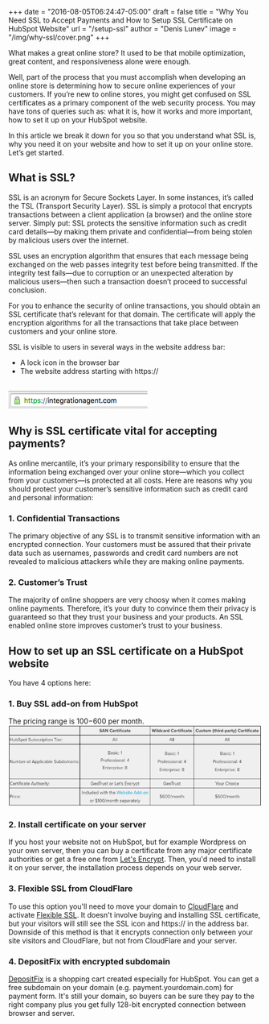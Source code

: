 +++
date = "2016-08-05T06:24:47-05:00"
draft = false
title = "Why You Need SSL to Accept Payments and How to Setup SSL Certificate on HubSpot Website"
url = "/setup-ssl"
author = "Denis Lunev"
image = "/img/why-ssl/cover.png"
+++



What makes a great online store? It used to be that mobile optimization,
great content, and responsiveness alone were enough.

Well, part of the process that you must accomplish when developing an
online store is determining how to secure online experiences of your
customers. If you’re new to online stores, you might get confused on SSL
certificates as a primary component of the web security process. You may
have tons of queries such as: what it is, how it works and more
important, how to set it up on your HubSpot website.

In this article we break it down for you so that you
understand what SSL is, why you need it on your website and how to set
it up on your online store. Let’s get started.

What is SSL?
------------
  
   
SSL is an acronym for Secure Sockets Layer. In some instances, it’s
called the TSL (Transport Security Layer). SSL is simply a protocol that
encrypts transactions between a client application (a browser) and the
online store server. Simply put: SSL protects the sensitive information
such as credit card details—by making them private and confidential—from
being stolen by malicious users over the internet.

SSL uses an encryption algorithm that ensures that each message being
exchanged on the web passes integrity test before being transmitted. If
the integrity test fails—due to corruption or an unexpected alteration
by malicious users—then such a transaction doesn’t proceed to successful
conclusion.

For you to enhance the security of online transactions, you should
obtain an SSL certificate that’s relevant for that domain. The
certificate will apply the encryption algorithms for all the
transactions that take place between customers and your online store.

SSL is visible to users in several ways in the website address bar:

- A lock icon in the browser bar
- The website address starting with https://
<br/>
<img src="/img/why-ssl/ssl_icon.png"/>
<br/>

Why is SSL certificate vital for accepting payments?
----------------------------------------------------

As online mercantile, it’s your primary responsibility to ensure that
the information being exchanged over your online store—which you collect
from your customers—is protected at all costs. Here are reasons why you
should protect your customer’s sensitive information such as credit card
and personal information:

### 1. Confidential Transactions

The primary objective of any SSL is to transmit sensitive information
with an encrypted connection. Your customers must be assured that their
private data such as usernames, passwords and credit card numbers are
not revealed to malicious attackers while they are making online
payments.

### 2. Customer’s Trust

The majority of online shoppers are very choosy when it comes making
online payments. Therefore, it’s your duty to convince them their
privacy is guaranteed so that they trust your business and your
products. An SSL enabled online store improves customer’s trust to your
business.

How to set up an SSL certificate on a HubSpot website
-----------------------------------------------------

You have 4 options here:
### 1. Buy SSL add-on from HubSpot
The pricing range is $100-$600 per month. <br/>
<a href="http://www.hubspot.com/products/website/ssl"><img src="/img/why-ssl/hubspot_ssl.png"/></a>
<br />

### 2. Install certificate on your server
If you host your website not on HubSpot, but for example Wordpress on your own server, then you can buy a certificate from any major certificate authorities or get a free one from <a href="https://letsencrypt.org/">Let's Encrypt</a>.
Then, you'd need to install it on your server, the installation process depends on your web server. 

### 3. Flexible SSL from CloudFlare 
To use this option you'll need to move your domain to <a href="https://www.cloudflare.com/">CloudFlare</a> and activate <a href="https://www.cloudflare.com/ssl/">Flexible SSL</a>.
It doesn't involve buying and installing SSL certificate, but your visitors will still see the SSL icon and https:// in the address bar.
Downside of this method is that it encrypts connection only between your site visitors and CloudFlare, but not from CloudFlare and your server.   

### 4. DepositFix with encrypted subdomain
<a href="http://depositfix.com">DepositFix</a> is a shopping cart created especially for HubSpot. You can get a free subdomain on your domain (e.g. payment.yourdomain.com) for payment form.
It's still your domain, so buyers can be sure they pay to the right company plus you get fully 128-bit encrypted connection between browser and server. 
 









